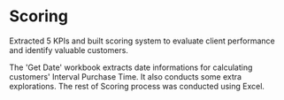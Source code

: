 # Scoring

Extracted 5 KPIs and built scoring system to evaluate client performance and identify valuable customers.

The 'Get Date' workbook extracts date informations for calculating customers' Interval Purchase Time. It also conducts some extra explorations. The rest of Scoring process was conducted using Excel.
